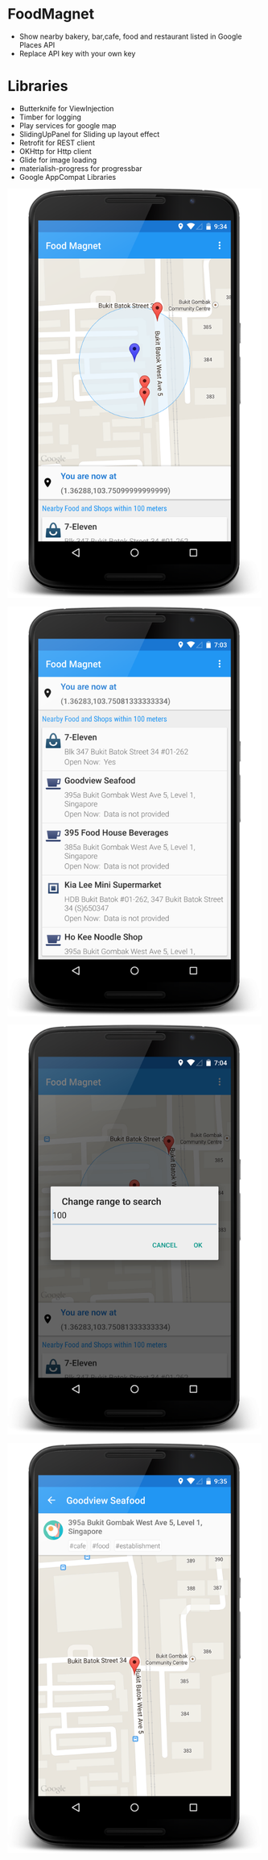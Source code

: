 # FoodMagnet
- Show nearby bakery, bar,cafe, food and restaurant listed in Google Places API
- Replace API key with your own key

# Libraries
- Butterknife for ViewInjection
- Timber for logging
- Play services for google map
- SlidingUpPanel for Sliding up layout effect
- Retrofit for REST client
- OKHttp for Http client
- Glide for image loading
- materialish-progress for progressbar
- Google AppCompat Libraries


![Main Screen](https://raw.githubusercontent.com/PoePoeMyintSwe/FoodMagnet/master/main_screen.png)


![Nearby Shop List](https://raw.githubusercontent.com/PoePoeMyintSwe/FoodMagnet/master/shoplist.png)


![Change Range](https://raw.githubusercontent.com/PoePoeMyintSwe/FoodMagnet/master/range.png)


![Shop Detail](https://raw.githubusercontent.com/PoePoeMyintSwe/FoodMagnet/master/shop_detail.png)